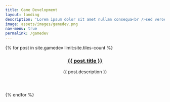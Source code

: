 ```yaml
---
title: Game Development
layout: landing
description: 'Lorem ipsum dolor sit amet nullam consequa<br />sed veroeros. tempus adipiscing nulla.'
image: assets/images/gamedev.png
nav-menu: true
permalink: /gamedev
---
```


<section id="one" class="tiles">
  {% for post in site.gamedev limit:site.tiles-count %}
  <article>
    <span class="image">
      <img src="{{ post.image }}" alt="" />
    </span>
    <header class="major">
      <h3><a href="{{ post.url  | relative_url }}" class="link">{{ post.title }}</a></h3>
      <p>{{ post.description }}</p>
    </header>
  </article>
  {% endfor %}
</section>
